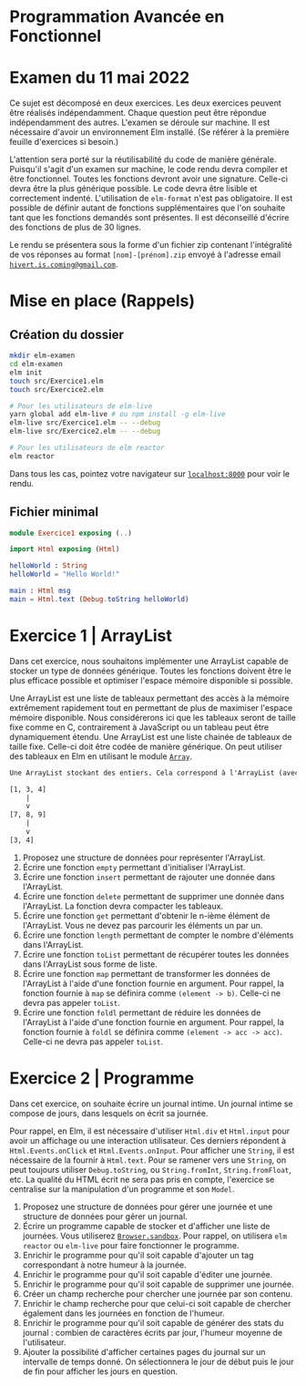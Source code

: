 # Programmation Avancée en Fonctionnel

# Examen du 11 mai 2022

Ce sujet est décomposé en deux exercices. Les deux exercices peuvent être réalisés indépendamment. Chaque question peut être répondue indépendamment des autres. L'examen se déroule sur machine. Il est nécessaire d'avoir un environnement Elm installé. (Se référer à la première feuille d'exercices si besoin.)

L'attention sera porté sur la réutilisabilité du code de manière générale. Puisqu'il s'agit d'un examen sur machine, le code rendu devra compiler et être fonctionnel. Toutes les fonctions devront avoir une signature. Celle-ci devra être la plus générique possible. Le code devra être lisible et correctement indenté. L'utilisation de `elm-format` n'est pas obligatoire. Il est possible de définir autant de fonctions supplémentaires que l'on souhaite tant que les fonctions demandés sont présentes. Il est déconseillé d'écrire des fonctions de plus de 30 lignes.

Le rendu se présentera sous la forme d'un fichier zip contenant l'intégralité de vos réponses au format `[nom]-[prénom].zip` envoyé à l'adresse email [`hivert.is.coming@gmail.com`](mailto:hivert.is.coming@gmail.com).

# Mise en place (Rappels)

## Création du dossier

```bash
mkdir elm-examen
cd elm-examen
elm init
touch src/Exercice1.elm
touch src/Exercice2.elm

# Pour les utilisateurs de elm-live
yarn global add elm-live # ou npm install -g elm-live
elm-live src/Exercice1.elm -- --debug
elm-live src/Exercice2.elm -- --debug

# Pour les utilisateurs de elm reactor
elm reactor
```

Dans tous les cas, pointez votre navigateur sur [`localhost:8000`](http://localhost:8000) pour voir le rendu.

## Fichier minimal

```elm
module Exercice1 exposing (..)

import Html exposing (Html)

helloWorld : String
helloWorld = "Hello World!"

main : Html msg
main = Html.text (Debug.toString helloWorld)
```

# Exercice 1 | ArrayList

Dans cet exercice, nous souhaitons implémenter une ArrayList capable de stocker un type de données générique. Toutes les fonctions doivent être le plus efficace possible et optimiser l'espace mémoire disponible si possible.

Une ArrayList est une liste de tableaux permettant des accès à la mémoire extrêmement rapidement tout en permettant de plus de maximiser l'espace mémoire disponible. Nous considérerons ici que les tableaux seront de taille fixe comme en C, contrairement à JavaScript ou un tableau peut être dynamiquement étendu.
Une ArrayList est une liste chainée de tableaux de taille fixe. Celle-ci doit être codée de manière générique.
On peut utiliser des tableaux en Elm en utilisant le module [`Array`](https://package.elm-lang.org/packages/elm/core/1.0.5/Array).
``` txt
Une ArrayList stockant des entiers. Cela correspond à l'ArrayList (avec des tableaux de taille 3) stockant 1, 3, 4, 7, 8, 9, 3, 4.

[1, 3, 4]
    |
    v
[7, 8, 9]
    |
    v
[3, 4]
```

1. Proposez une structure de données pour représenter l'ArrayList.
2. Écrire une fonction `empty` permettant d'initialiser l'ArrayList.
3. Écrire une fonction `insert` permettant de rajouter une donnée dans l'ArrayList.
5. Écrire une fonction `delete` permettant de supprimer une donnée dans l'ArrayList. La fonction devra compacter les tableaux.
6. Écrire une fonction `get` permettant d'obtenir le n-ième élément de l'ArrayList. Vous ne devez pas parcourir les éléments un par un.
7. Écrire une fonction `length` permettant de compter le nombre d'éléments dans l'ArrayList.
8. Écrire une fonction `toList` permettant de récupérer toutes les données dans l'ArrayList sous forme de liste.
9. Écrire une fonction `map` permettant de transformer les données de l'ArrayList à l'aide d'une fonction fournie en argument. Pour rappel, la fonction fournie à `map` se définira comme `(element -> b)`. Celle-ci ne devra pas appeler `toList`.
10. Écrire une fonction `foldl` permettant de réduire les données de l'ArrayList à l'aide d'une fonction fournie en argument. Pour rappel, la fonction fournie à `foldl` se définira comme `(element -> acc -> acc)`. Celle-ci ne devra pas appeler `toList`.

# Exercice 2 | Programme

Dans cet exercice, on souhaite écrire un journal intime. Un journal intime se compose de jours, dans lesquels on écrit sa journée.

Pour rappel, en Elm, il est nécessaire d'utiliser `Html.div` et `Html.input` pour avoir un affichage ou une interaction utilisateur. Ces derniers répondent à `Html.Events.onClick` et `Html.Events.onInput`. Pour afficher une `String`, il est nécessaire de la fournir à `Html.text`. Pour se ramener vers une `String`, on peut toujours utiliser `Debug.toString`, ou `String.fromInt`, `String.fromFloat`, etc. La qualité du HTML écrit ne sera pas pris en compte, l'exercice se centralise sur la manipulation d'un programme et son `Model`.

1. Proposez une structure de données pour gérer une journée et une structure de données pour gérer un journal.
2. Écrire un programme capable de stocker et d'afficher une liste de journées. Vous utiliserez [`Browser.sandbox`](https://package.elm-lang.org/packages/elm/browser/latest/Browser#sandbox). Pour rappel, on utilisera `elm reactor` ou `elm-live` pour faire fonctionner le programme.
3. Enrichir le programme pour qu'il soit capable d'ajouter un tag correspondant à notre humeur à la journée.
4. Enrichir le programme pour qu'il soit capable d'éditer une journée.
5. Enrichir le programme pour qu'il soit capable de supprimer une journée.
6. Créer un champ recherche pour chercher une journée par son contenu.
8. Enrichir le champ recherche pour que celui-ci soit capable de chercher également dans les journées en fonction de l'humeur.
9. Enrichir le programme pour qu'il soit capable de générer des stats du journal : combien de caractères écrits par jour, l'humeur moyenne de l'utilisateur.
10. Ajouter la possibilité d'afficher certaines pages du journal sur un intervalle de temps donné. On sélectionnera le jour de début puis le jour de fin pour afficher les jours en question.
